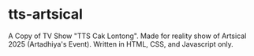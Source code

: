 # tts-artsical

A Copy of TV Show "TTS Cak Lontong". Made for reality show of Artsical 2025 (Artadhiya's Event). Written in HTML, CSS, and Javascript only.
